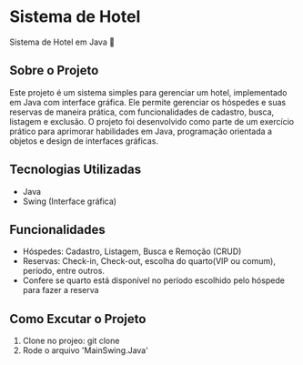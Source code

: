 # Sistema de Hotel

Sistema de Hotel em Java 🏨

## Sobre o Projeto

Este projeto é um sistema simples para gerenciar um hotel, implementado em Java com interface gráfica. Ele permite gerenciar os hóspedes e suas reservas de maneira prática, com funcionalidades de cadastro, busca, 
listagem e exclusão. O projeto foi desenvolvido como parte de um exercício prático para aprimorar habilidades em Java, programação orientada a objetos e design de interfaces gráficas.

## Tecnologias Utilizadas

- Java
- Swing (Interface gráfica)

## Funcionalidades

- Hóspedes: Cadastro, Listagem, Busca e Remoção (CRUD)
- Reservas: Check-in, Check-out, escolha do quarto(VIP ou comum), período, entre outros.
- Confere se quarto está disponível no período escolhido pelo hóspede para fazer a reserva

## Como Excutar o Projeto

1. Clone no projeo: git clone
2. Rode o arquivo 'MainSwing.Java'
